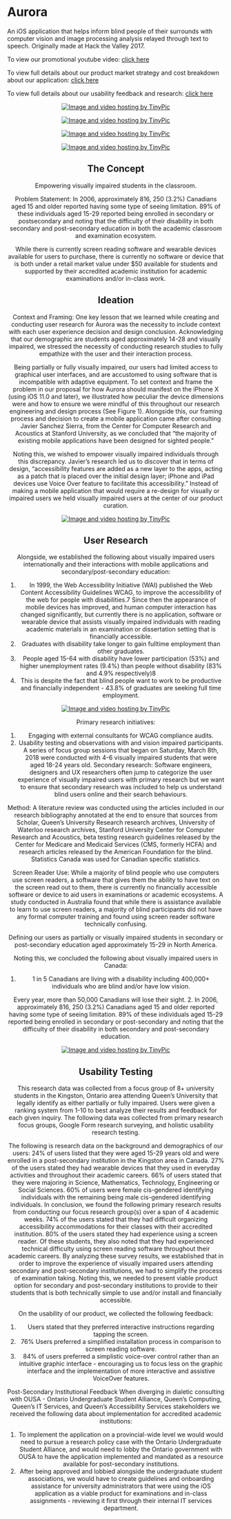 # Aurora

An iOS application that helps inform blind people of their surrounds with computer vision and image processing analysis relayed through text to speech. Originally made at Hack the Valley 2017. 

To view our promotional youtube video: <a href="https://www.youtube.com/watch?v=Y6De6pzl0Uc&t=75s">click here</a></div>

To view full details about our product market strategy and cost breakdown about our application: <a href="https://github.com/tinahaibodi/Aurora/blob/master/Imagine%20Cup%202018_%20Aurora.pdf">click here</a></div>

To view full details about our usability feedback and research: <a href="https://github.com/tinahaibodi/Aurora/blob/master/Aurora%20Research%20.pdf">click here</a> 

<div style="text-align:center"><a href="http://tinypic.com?ref=bf4ck1" target="_blank"><img src="http://i68.tinypic.com/bf4ck1.png" border="0" alt="Image and video hosting by TinyPic"></a></center>

<a href="http://tinypic.com?ref=2i71li8" target="_blank"><img src="http://i67.tinypic.com/2i71li8.png" border="0" alt="Image and video hosting by TinyPic"></a>

<center><a href="http://tinypic.com?ref=ixffh4" target="_blank"><img src="http://i64.tinypic.com/ixffh4.jpg" border="0" alt="Image and video hosting by TinyPic"></a></center>

<a href="http://tinypic.com?ref=294t8j8" target="_blank"><img src="http://i68.tinypic.com/294t8j8.png" border="0" alt="Image and video hosting by TinyPic"></a>

## The Concept 
Empowering visually impaired students in the classroom.

Problem Statement: In 2006, approximately 816, 250 (3.2%) Canadians aged 15 and older reported having
some type of seeing limitation. 89% of these individuals aged 15-29 reported being enrolled in secondary or postsecondary
and noting that the difficulty of their disability in both secondary and post-secondary education in both
the academic classroom and examination ecosystem.

While there is currently screen reading software and wearable devices available for users to purchase, there is
currently no software or device that is both under a retail market value under $50 available for students and
supported by their accredited academic institution for academic examinations and/or in-class work.

## Ideation 

Context and Framing: One key lesson that we learned while creating and conducting user research for Aurora was the necessity to include context with each user experience decision and design conclusion. Acknowledging that our demographic are students aged approximately 14-28 and visually impaired, we stressed the necessity of conducting research studies to fully empathize with the user and their interaction process.

Being partially or fully visually impaired, our users had limited access to graphical user interfaces, and are
accustomed to using software that is incompatible with adaptive equipment.
To set context and frame the problem in our proposal for how Aurora should manifest on the iPhone X (using iOS
11.0 and later), we illustrated how peculiar the device dimensions were and how to ensure we were mindful of this throughout our research engineering and design process (See Figure 1).
Alongside this, our framing process and decision to create a mobile application came after consulting Javier Sanchez Sierra, from the Center for Computer Research and Acoustics at Stanford University, as we concluded that “the majority of existing mobile applications have been designed for sighted people.”

Noting this, we wished to empower visually impaired individuals through this discrepancy. Javier’s research led us to discover that in terms of design, “accessibility features are added as a new layer to the apps, acting as a patch that is placed over the initial design layer; iPhone and iPad devices use Voice Over feature to facilitate this accessibility.” Instead of making a mobile application that would require a re-design for visually or impaired users we held visually impaired users at the center of our product curation.

<a href="http://tinypic.com?ref=24exr40" target="_blank"><img src="http://i67.tinypic.com/24exr40.png" border="0" alt="Image and video hosting by TinyPic"></a>

## User Research 

Alongside, we established the following about visually impaired users internationally and their interactions
with mobile applications and secondary/post-secondary education:
1. In 1999, the Web Accessibility Initiative (WAI) published the Web Content Accessibility Guidelines WCAG, to
improve the accessibility of the web for people with disabilities.7 Since then the appearance of mobile devices
has improved, and human computer interaction has changed significantly, but currently there is no application,
software or wearable device that assists visually impaired individuals with reading academic materials in an
examination or dissertation setting that is financially accessible.
2. Graduates with disability take longer to gain fulltime employment than other graduates.
3. People aged 15-64 with disability have lower participation (53%) and higher unemployment rates (9.4%) than
people without disability (83% and 4.9% respectively)8
4. This is despite the fact that blind people want to work to be productive and financially independent - 43.8% of graduates are seeking full time employment.

<a href="http://tinypic.com?ref=j73f4w" target="_blank"><img src="http://i66.tinypic.com/j73f4w.png" border="0" alt="Image and video hosting by TinyPic"></a>

Primary research initiatives:
1. Engaging with external consultants for WCAG compliance audits.
2. Usability testing and observations with and vision impaired participants. A series of focus group sessions
that began on Saturday, March 8th, 2018 were conducted with 4-6 visually impaired students that were aged
18-24 years old.
Secondary research:
Software engineers, designers and UX researchers often jump to categorize the user experience of visually impaired users with primary research but we want to ensure that secondary research was included to help us understand blind users online and their search behaviours.

Method:
A literature review was conducted using the articles included in our research bibliography annotated at the end to ensure that sources from Scholar, Queen’s University Research research archives, University of Waterloo research archives, Stanford University Center for Computer Research and Acoustics, beta testing research guidelines released by the Center for Medicare and Medicaid Services (CMS, formerly HCFA) and research articles released by the American Foundation for the blind. Statistics Canada was used for Canadian specific statistics.

Screen Reader Use:
While a majority of blind people who use computers use screen readers, a software that gives them the ability to have text on the screen read out to them, there is currently no financially accessible software or device to aid users in examinations or academic ecosystems. A study conducted in Australia found that while there is assistance available to learn to use screen readers, a majority of blind participants did not have any formal computer training and found using screen reader software technically confusing.

Defining our users as partially or visually impaired students in secondary or post-secondary education aged
approximately 15-29 in North America.

Noting this, we concluded the following about visually impaired users in Canada:
1. 1 in 5 Canadians are living with a disability including 400,000+ individuals who are blind and/or have low vision.

Every year, more than 50,000 Canadians will lose their sight.
2. In 2006, approximately 816, 250 (3.2%) Canadians aged 15 and older reported having some type of seeing
limitation. 89% of these individuals aged 15-29 reported being enrolled in secondary or post-secondary and
noting that the difficulty of their disability in both secondary and post-secondary education.

<a href="http://tinypic.com?ref=2nv85cw" target="_blank"><img src="http://i67.tinypic.com/2nv85cw.png" border="0" alt="Image and video hosting by TinyPic"></a>

## Usability Testing  

This research data was collected from a focus group of 8+ university students in the Kingston, Ontario area
attending Queen’s University that legally identify as either partially or fully impaired. Users were given a
ranking system from 1-10 to best analyze their results and feedback for each given inquiry. The following data was collected from primary research focus groups, Google Form research surveying, and holistic usability research testing.

The following is research data on the background and demographics of our users:
24% of users listed that they were aged 15-29 years old and were enrolled in a post-secondary institution in the
Kingston area in Canada.
27% of the users stated they had wearable devices that they used in everyday activities and throughout their
academic careers.
66% of users stated that they were majoring in Science, Mathematics, Technology, Engineering or Social Sciences.
60% of users were female cis-gendered identifying individuals with the remaining being male cis-gendered
identifying individuals.
In conclusion, we found the following primary research results from conducting our focus research group(s) over a span of 4 academic weeks.
74% of the users stated that they had difficult organizing accessibility accommodations for their classes with their accredited institution.
80% of the users stated they had experience using a screen reader. Of these students, they also noted that they had experienced technical difficulty using screen reading software throughout their academic careers.
By analyzing these survey results, we established that in order to improve the experience of visually impaired users attending secondary and post-secondary institutions, we had to simplify the process of examination taking. Noting this, we needed to present viable product option for secondary and post-secondary institutions to provide to their students that is both technically simple to use and/or install and financially accessible.

On the usability of our product, we collected the following feedback:
1. Users stated that they preferred interactive instructions regarding tapping the screen.
2. 76% Users preferred a simplified installation process in comparison to screen reading software.
3. 84% of users preferred a simplistic voice-over control rather than an intuitive graphic interface -
encouraging us to focus less on the graphic interface and the implementation of more interactive and
assistive VoiceOver features.

Post-Secondary Institutional Feedback
When diverging in dialetic consulting with OUSA - Ontario Undergraduate Student Alliance, Queen’s Computing,
Queen’s IT Services, and Queen’s Accessibility Services stakeholders we received the following data about
implementation for accredited academic institutions:
1. To implement the application on a provincial-wide level we would would need to pursue a research policy
case with the Ontario Undergraduate Student Alliance, and would need to lobby the Ontario government
with OUSA to have the application implemented and mandated as a resource available for post-secondary
institutions.
2. After being approved and lobbied alongside the undergraduate student associations, we would have to
create guidelines and onboarding assistance for university administrators that were using the iOS
application as a viable product for examinations and in-class assignments - reviewing it first through their
internal IT services department.


